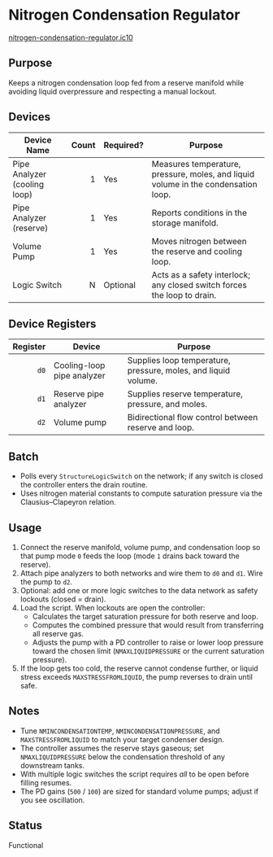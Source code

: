 # Nitrogen Condensation Regulator

[nitrogen-condensation-regulator.ic10](../../nitrogen-condensation-regulator.ic10)

## Purpose
Keeps a nitrogen condensation loop fed from a reserve manifold while avoiding liquid overpressure and respecting a manual lockout.

## Devices
| Device Name | Count | Required? | Purpose |
|-------------|------:|-----------|---------|
| Pipe Analyzer (cooling loop) | 1 | Yes | Measures temperature, pressure, moles, and liquid volume in the condensation loop. |
| Pipe Analyzer (reserve) | 1 | Yes | Reports conditions in the storage manifold. |
| Volume Pump | 1 | Yes | Moves nitrogen between the reserve and cooling loop. |
| Logic Switch | N | Optional | Acts as a safety interlock; any closed switch forces the loop to drain. |

## Device Registers
| Register | Device | Purpose |
|---------:|--------|---------|
| `d0` | Cooling-loop pipe analyzer | Supplies loop temperature, pressure, moles, and liquid volume. |
| `d1` | Reserve pipe analyzer | Supplies reserve temperature, pressure, and moles. |
| `d2` | Volume pump | Bidirectional flow control between reserve and loop. |
## Batch
- Polls every `StructureLogicSwitch` on the network; if any switch is closed the controller enters the drain routine.
- Uses nitrogen material constants to compute saturation pressure via the Clausius–Clapeyron relation.

## Usage
1. Connect the reserve manifold, volume pump, and condensation loop so that pump mode `0` feeds the loop (mode `1` drains back toward the reserve).
2. Attach pipe analyzers to both networks and wire them to `d0` and `d1`. Wire the pump to `d2`.
3. Optional: add one or more logic switches to the data network as safety lockouts (closed = drain).
4. Load the script. When lockouts are open the controller:
   - Calculates the target saturation pressure for both reserve and loop.
   - Computes the combined pressure that would result from transferring all reserve gas.
   - Adjusts the pump with a PD controller to raise or lower loop pressure toward the chosen limit (`NMAXLIQUIDPRESSURE` or the current saturation pressure).
5. If the loop gets too cold, the reserve cannot condense further, or liquid stress exceeds `MAXSTRESSFROMLIQUID`, the pump reverses to drain until safe.

## Notes
- Tune `NMINCONDENSATIONTEMP`, `NMINCONDENSATIONPRESSURE`, and `MAXSTRESSFROMLIQUID` to match your target condenser design.
- The controller assumes the reserve stays gaseous; set `NMAXLIQUIDPRESSURE` below the condensation threshold of any downstream tanks.
- With multiple logic switches the script requires *all* to be open before filling resumes.
- The PD gains (`500` / `100`) are sized for standard volume pumps; adjust if you see oscillation.

## Status
Functional
